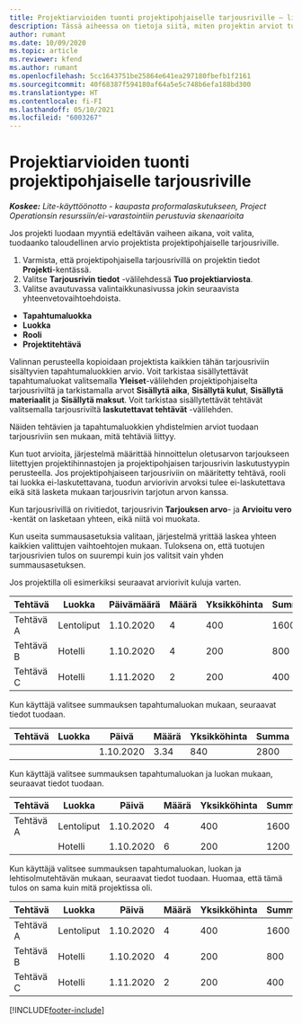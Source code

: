 ```yaml
---
title: Projektiarvioiden tuonti projektipohjaiselle tarjousriville – lite
description: Tässä aiheessa on tietoja siitä, miten projektin arviot tuodaan tarjousriville.
author: rumant
ms.date: 10/09/2020
ms.topic: article
ms.reviewer: kfend
ms.author: rumant
ms.openlocfilehash: 5cc1643751be25864e641ea297180fbefb1f2161
ms.sourcegitcommit: 40f68387f594180af64a5e5c748b6efa188bd300
ms.translationtype: HT
ms.contentlocale: fi-FI
ms.lasthandoff: 05/10/2021
ms.locfileid: "6003267"
---
```

# <a name="import-estimates-for-a-project-to-a-project-based-quote-line"></a>Projektiarvioiden tuonti projektipohjaiselle tarjousriville 

_**Koskee:** Lite-käyttöönotto - kaupasta proformalaskutukseen, Project Operationsin resurssiin/ei-varastointiin perustuvia skenaarioita_

Jos projekti luodaan myyntiä edeltävän vaiheen aikana, voit valita, tuodaanko taloudellinen arvio projektista projektipohjaiselle tarjousriville.

1. Varmista, että projektipohjaisella tarjousrivillä on projektin tiedot **Projekti**-kentässä.
2. Valitse **Tarjousrivin tiedot** -välilehdessä **Tuo projektiarviosta**.
3. Valitse avautuvassa valintaikkunasivussa jokin seuraavista yhteenvetovaihtoehdoista.

  - **Tapahtumaluokka**
  - **Luokka**
  - **Rooli** 
  - **Projektitehtävä**

Valinnan perusteella kopioidaan projektista kaikkien tähän tarjousriviin sisältyvien tapahtumaluokkien arvio. Voit tarkistaa sisällytettävät tapahtumaluokat valitsemalla **Yleiset**-välilehden projektipohjaiselta tarjousriviltä ja tarkistamalla arvot **Sisällytä aika**, **Sisällytä kulut**, **Sisällytä materiaalit** ja **Sisällytä maksut**.  Voit tarkistaa sisällytettävät tehtävät valitsemalla tarjousriviltä **laskutettavat tehtävät** -välilehden.

Näiden tehtävien ja tapahtumaluokkien yhdistelmien arviot tuodaan tarjousriviin sen mukaan, mitä tehtäviä liittyy.

Kun tuot arvioita, järjestelmä määrittää hinnoittelun oletusarvon tarjoukseen liitettyjen projektihinnastojen ja projektipohjaisen tarjousrivin laskutustyypin perusteella. Jos projektipohjaiseen tarjousriviin on määritetty tehtävä, rooli tai luokka ei-laskutettavana, tuodun arviorivin arvoksi tulee ei-laskutettava eikä sitä lasketa mukaan tarjousrivin tarjotun arvon kanssa.

Kun tarjousrivillä on rivitiedot, tarjousrivin **Tarjouksen arvo**- ja **Arvioitu vero** -kentät on lasketaan yhteen, eikä niitä voi muokata.

Kun useita summausasetuksia valitaan, järjestelmä yrittää laskea yhteen kaikkien valittujen vaihtoehtojen mukaan. Tuloksena on, että tuotujen tarjousrivien tulos on suurempi kuin jos valitsit vain yhden summausasetuksen.

Jos projektilla oli esimerkiksi seuraavat arviorivit kuluja varten.

| Tehtävä | Luokka | Päivämäärä | Määrä | Yksikköhinta | Summa |
| --- | --- | --- | --- | --- | --- |
| Tehtävä A | Lentoliput | 1.10.2020 | 4 | 400 | 1600 |
| Tehtävä B | Hotelli | 1.10.2020 | 4 | 200 | 800 |
| Tehtävä C | Hotelli | 1.11.2020 | 2 | 200 | 400 |

Kun käyttäjä valitsee summauksen tapahtumaluokan mukaan, seuraavat tiedot tuodaan.

| Tehtävä | Luokka | Päivä | Määrä | Yksikköhinta | Summa |
| --- | --- | --- | --- | --- | --- |
|||1.10.2020 | 3.34 | 840 | 2800 |

Kun käyttäjä valitsee summauksen tapahtumaluokan ja luokan mukaan, seuraavat tiedot tuodaan.

| Tehtävä | Luokka | Päivä | Määrä | Yksikköhinta | Summa |
| --- | --- | --- | --- | --- | --- |
| Tehtävä A | Lentoliput | 1.10.2020 | 4 | 400 | 1600 |
| | Hotelli | 1.10.2020 | 6 | 200 | 1200 |

Kun käyttäjä valitsee summauksen tapahtumaluokan, luokan ja lehtisolmutehtävän mukaan, seuraavat tiedot tuodaan. Huomaa, että tämä tulos on sama kuin mitä projektissa oli.

| Tehtävä | Luokka | Päivä | Määrä | Yksikköhinta | Summa |
| --- | --- | --- | --- | --- | --- |
| Tehtävä A | Lentoliput | 1.10.2020 | 4 | 400 | 1600 |
| Tehtävä B | Hotelli | 1.10.2020 | 4 | 200 | 800 |
| Tehtävä C | Hotelli | 1.11.2020 | 2 | 200 | 400 |


[!INCLUDE[footer-include](../../includes/footer-banner.md)]
